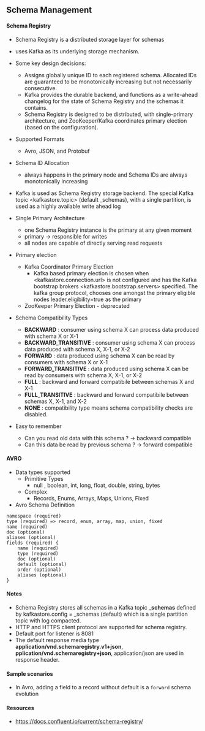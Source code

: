 ## Schema Management

#### Schema Registry
- Schema Registry is a distributed storage layer for schemas
- uses Kafka as its underlying storage mechanism.
- Some key design decisions:
  - Assigns globally unique ID to each registered schema. Allocated IDs are guaranteed to be monotonically increasing but not necessarily consecutive.
  - Kafka provides the durable backend, and functions as a write-ahead changelog for the state of Schema Registry and the schemas it contains.
  - Schema Registry is designed to be distributed, with single-primary architecture, and ZooKeeper/Kafka coordinates primary election (based on the configuration).
- Supported Formats
  - Avro, JSON, and Protobuf
- Schema ID Allocation  
  - always happens in the primary node and Schema IDs are always monotonically increasing
- Kafka is used as Schema Registry storage backend. The special Kafka topic <kafkastore.topic> (default _schemas), with a single partition, is used as a highly available write ahead log
- Single Primary Architecture
  - one Schema Registry instance is the primary at any given moment
  - primary  -> responsible for writes
  - all nodes are capable of directly serving read requests

- Primary election
  - Kafka Coordinator Primary Election
    - Kafka based primary election is chosen when <kafkastore.connection.url> is not configured and has the Kafka bootstrap brokers <kafkastore.bootstrap.servers> specified. The kafka group protocol, chooses one amongst the primary eligible nodes leader.eligibility=true as the primary
  - ZooKeeper Primary Election - deprecated

- Schema Compatibility Types
  - **BACKWARD** : consumer using schema X can process data produced with schema X or X-1
  - **BACKWARD_TRANSITIVE** : consumer using schema X can process data produced with schema X, X-1, or X-2
  - **FORWARD** : data produced using schema X can be read by consumers with schema X or X-1
  - **FORWARD_TRANSITIVE** : data produced using schema X can be read by consumers with schema X, X-1, or X-2
  - **FULL** : backward and forward compatibile between schemas X and X-1
  - **FULL_TRANSITIVE** : backward and forward compatibile between schemas X, X-1, and X-2
  - **NONE** : compatibility type means schema compatibility checks are disabled.

- Easy to remember
  - Can you read old data with this schema ? -> backward compatible
  - Can this data be read by previous schema ? -> forward compatible



#### AVRO

- Data types supported
  - Primitive Types
    - null , boolean, int, long, float, double, string, bytes
  - Complex
    - Records, Enums, Arrays, Maps, Unions, Fixed
- Avro Schema Definition

```
namespace (required)
type (required) => record, enum, array, map, union, fixed
name (required)
doc (optional)
aliases (optional)
fields (required) {
    name (required)
    type (required)
    doc (optional)
    default (optional)
    order (optional)
    aliases (optional)
}
```

#### Notes
- Schema Registry stores all schemas in a Kafka topic **_schemas** defined by kafkastore.config = _schemas (default) which is a single partition topic with log compacted.
- HTTP and HTTPS client protocol are supported for schema registry.
- Default port for listener is 8081
- The default response media type **application/vnd.schemaregistry.v1+json**, **pplication/vnd.schemaregistry+json**, application/json are used in response header.


#### Sample scenarios
- In Avro, adding a field to a record without default is a `forward` schema evolution


#### Resources

 - https://docs.confluent.io/current/schema-registry/

